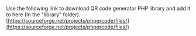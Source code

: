 Use the following link to download QR code generator PHP library and add it to here (In the "library" folder).
[https://sourceforge.net/projects/phpqrcode/files/](https://sourceforge.net/projects/phpqrcode/files/)